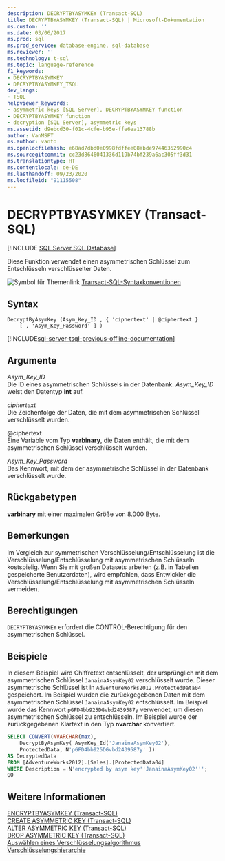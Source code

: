 ```yaml
---
description: DECRYPTBYASYMKEY (Transact-SQL)
title: DECRYPTBYASYMKEY (Transact-SQL) | Microsoft-Dokumentation
ms.custom: ''
ms.date: 03/06/2017
ms.prod: sql
ms.prod_service: database-engine, sql-database
ms.reviewer: ''
ms.technology: t-sql
ms.topic: language-reference
f1_keywords:
- DECRYPTBYASYMKEY
- DECRYPTBYASYMKEY_TSQL
dev_langs:
- TSQL
helpviewer_keywords:
- asymmetric keys [SQL Server], DECRYPTBYASYMKEY function
- DECRYPTBYASYMKEY function
- decryption [SQL Server], asymmetric keys
ms.assetid: d9ebcd30-f01c-4cfe-b95e-ffe6ea13788b
author: VanMSFT
ms.author: vanto
ms.openlocfilehash: e68ad7dbd0e0998fdffee08abde97446352990c4
ms.sourcegitcommit: cc23d8646041336d119b74bf239a6ac305ff3d31
ms.translationtype: HT
ms.contentlocale: de-DE
ms.lasthandoff: 09/23/2020
ms.locfileid: "91115508"
---
```

# <a name="decryptbyasymkey-transact-sql"></a>DECRYPTBYASYMKEY (Transact-SQL)
[!INCLUDE [SQL Server SQL Database](../../includes/applies-to-version/sql-asdb.md)]

Diese Funktion verwendet einen asymmetrischen Schlüssel zum Entschlüsseln verschlüsselter Daten.  
  
 ![Symbol für Themenlink](../../database-engine/configure-windows/media/topic-link.gif "Symbol für Themenlink") [Transact-SQL-Syntaxkonventionen](../../t-sql/language-elements/transact-sql-syntax-conventions-transact-sql.md)  
  
## <a name="syntax"></a>Syntax  
  
```syntaxsql  
DecryptByAsymKey (Asym_Key_ID , { 'ciphertext' | @ciphertext }   
    [ , 'Asym_Key_Password' ] )  
```  
  
[!INCLUDE[sql-server-tsql-previous-offline-documentation](../../includes/sql-server-tsql-previous-offline-documentation.md)]

## <a name="arguments"></a>Argumente
 *Asym_Key_ID*  
Die ID eines asymmetrischen Schlüssels in der Datenbank. *Asym_Key_ID* weist den Datentyp **int** auf.  
  
 *ciphertext*  
Die Zeichenfolge der Daten, die mit dem asymmetrischen Schlüssel verschlüsselt wurden.  
  
 @ciphertext  
Eine Variable vom Typ **varbinary**, die Daten enthält, die mit dem asymmetrischen Schlüssel verschlüsselt wurden.  
  
 *Asym_Key_Password*  
Das Kennwort, mit dem der asymmetrische Schlüssel in der Datenbank verschlüsselt wurde.  
  
## <a name="return-types"></a>Rückgabetypen  
**varbinary** mit einer maximalen Größe von 8.000 Byte.  
  
## <a name="remarks"></a>Bemerkungen  
Im Vergleich zur symmetrischen Verschlüsselung/Entschlüsselung ist die Verschlüsselung/Entschlüsselung mit asymmetrischen Schlüsseln kostspielig. Wenn Sie mit großen Datasets arbeiten (z.B. in Tabellen gespeicherte Benutzerdaten), wird empfohlen, dass Entwickler die Verschlüsselung/Entschlüsselung mit asymmetrischen Schlüsseln vermeiden.  
  
## <a name="permissions"></a>Berechtigungen  
`DECRYPTBYASYMKEY` erfordert die CONTROL-Berechtigung für den asymmetrischen Schlüssel.  
  
## <a name="examples"></a>Beispiele  
In diesem Beispiel wird Chiffretext entschlüsselt, der ursprünglich mit dem asymmetrischen Schlüssel `JanainaAsymKey02` verschlüsselt wurde. Dieser asymmetrische Schlüssel ist in `AdventureWorks2012.ProtectedData04` gespeichert. Im Beispiel wurden die zurückgegebenen Daten mit dem asymmetrischen Schlüssel `JanainaAsymKey02` entschlüsselt. Im Beispiel wurde das Kennwort `pGFD4bb925DGvbd2439587y` verwendet, um diesen asymmetrischen Schlüssel zu entschlüsseln. Im Beispiel wurde der zurückgegebenen Klartext in den Typ **nvarchar** konvertiert.  
  
```sql
SELECT CONVERT(NVARCHAR(max),  
    DecryptByAsymKey( AsymKey_Id('JanainaAsymKey02'),   
    ProtectedData, N'pGFD4bb925DGvbd2439587y' ))   
AS DecryptedData   
FROM [AdventureWorks2012].[Sales].[ProtectedData04]   
WHERE Description = N'encrypted by asym key''JanainaAsymKey02''';  
GO  
```  
  
## <a name="see-also"></a>Weitere Informationen  
 [ENCRYPTBYASYMKEY &#40;Transact-SQL&#41;](../../t-sql/functions/encryptbyasymkey-transact-sql.md)   
 [CREATE ASYMMETRIC KEY &#40;Transact-SQL&#41;](../../t-sql/statements/create-asymmetric-key-transact-sql.md)   
 [ALTER ASYMMETRIC KEY &#40;Transact-SQL&#41;](../../t-sql/statements/alter-asymmetric-key-transact-sql.md)   
 [DROP ASYMMETRIC KEY &#40;Transact-SQL&#41;](../../t-sql/statements/drop-asymmetric-key-transact-sql.md)   
 [Auswählen eines Verschlüsselungsalgorithmus](../../relational-databases/security/encryption/choose-an-encryption-algorithm.md)   
 [Verschlüsselungshierarchie](../../relational-databases/security/encryption/encryption-hierarchy.md)  
  
  
